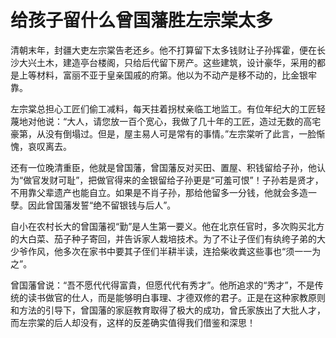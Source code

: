 # 给孩子留什么曾国藩胜左宗棠太多

清朝末年，封疆大吏左宗棠告老还乡。他不打算留下太多钱财让子孙挥霍，便在长沙大兴土木，建造亭台楼阁，只给后代留下房产。这些建筑，设计豪华，采用的都是上等材料，富丽不亚于皇亲国戚的府第。他以为不动产是移不动的，比金银牢靠。 

左宗棠总担心工匠们偷工减料，每天拄着拐杖亲临工地监工。有位年纪大的工匠轻蔑地对他说：“大人，请您放一百个宽心，我做了几十年的工匠，造过无数的高宅豪第，从没有倒塌过。但是，屋主易人可是常有的事情。”左宗棠听了此言，一脸惭愧，哀叹离去。 

还有一位晚清重臣，他就是曾国藩，曾国藩反对买田、置屋、积钱留给子孙，他认为“做官发财可耻”，把做官得来的金银留给子孙更是“可羞可恨”！子孙若是贤才，不用靠父辈遗产也能自立。如果是不肖子孙，那给他留多一分钱，他就会多造一孽。因此曾国藩发誓“绝不留银钱与后人”。 

自小在农村长大的曾国藩视“勤”是人生第一要义。他在北京任官时，多次购买北方的大白菜、茄子种子寄回，并告诉家人栽培技术。为了不让子侄们有纨绔子弟的大少爷作风，他多次在家书中要其子侄们半耕半读，连拾柴收粪这些事也“须一一为之”。 

曾国藩曾说：“吾不愿代代得富貴，但愿代代有秀才”。他所追求的“秀才”，不是传统的读书做官的仕人，而是能够明白事理、才德双修的君子。正是在这种家教原则和方法的引导下，曾国藩的家庭教育取得了极大的成功，曾氏家族出了大批人才，而左宗棠的后人却没有，这样的反差确实值得我们借鉴和深思！